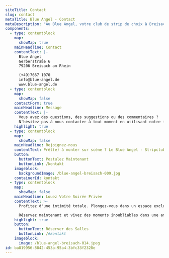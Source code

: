 ```yaml
---
siteTitle: Contact
slug: contact
metaTitle: Blue Angel - Contact
metaDescription: "Au Blue Angel, votre club de strip de choix à Breisach am Rhein, nous proposons des réservations et des enterrements de vie de garçon. Contactez-nous dès maintenant !"
components:
  - type: contentblock
    map:
      showMap: true
    mainHeadline: Contact
    contentText: |-
      Blue Angel
      Gerberstraße 6
      79206 Breisach am Rhein

      (+49)7667 1070
      info@blue-angel.de
      www.blue-angel.de
  - type: contentblock
    map:
      showMap: false
    contactForm: true
    mainHeadline: Message
    contentText: |-
      Vous avez des questions, des suggestions ou des commentaires ?
      N'hésitez pas à nous contacter à tout moment en utilisant notre formulaire de contact.
    highlight: true
  - type: contentblock
    map:
      showMap: false
    mainHeadline: Rejoignez-nous
    contentText: Prêt(e) à monter sur scène ? Le Blue Angel - Stripclub recherche des danseuses talentueuses qui veulent donner vie à leur art avec nous. Faites partie de notre monde séduisant et faites brûler votre passion sur scène. Postulez dès aujourd'hui pour une carrière passionnante au Blue Angel.
    button:
      buttonText: Postulez Maintenant
      buttonLink: /kontakt
    imageblock:
      backgroundImage: /blue-angel-breisach-009.jpg
    containerId: kontakt
  - type: contentblock
    map:
      showMap: false
    mainHeadline: Louez Votre Soirée Privée
    contentText: >-
      Profitez d'une intimité totale. Plongez-vous dans un espace exclusif entouré de séduction et de glamour.

      Réservez maintenant et vivez des moments inoubliables dans une ambiance qui captive vos sens.
    highlight: true
    button:
      buttonText: Réserver des Salles
      buttonLink: /#kontakt
    imageblock:
      image: /blue-angel-breisach-014.jpeg
id: ba819956-8842-453a-95a4-3bfc33f2328e
---
```

